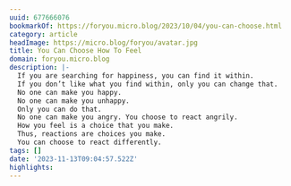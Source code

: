 ```yaml
---
uuid: 677666076
bookmarkOf: https://foryou.micro.blog/2023/10/04/you-can-choose.html
category: article
headImage: https://micro.blog/foryou/avatar.jpg
title: You Can Choose How To Feel
domain: foryou.micro.blog
description: |-
  If you are searching for happiness, you can find it within.
  If you don’t like what you find within, only you can change that.
  No one can make you happy.
  No one can make you unhappy.
  Only you can do that.
  No one can make you angry. You choose to react angrily.
  How you feel is a choice that you make.
  Thus, reactions are choices you make.
  You can choose to react differently.
tags: []
date: '2023-11-13T09:04:57.522Z'
highlights:
---
```




